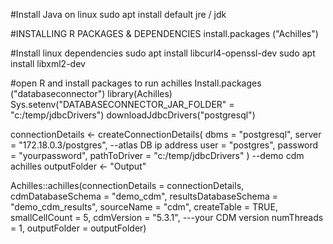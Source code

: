 #Install Java on linux 
sudo apt install default jre / jdk

#INSTALLING R PACKAGES & DEPENDENCIES
install.packages ("Achilles")

#Install linux dependencies 
sudo apt install libcurl4-openssl-dev
				sudo apt install libxml2-dev

#open R and install packages to run achilles
Install.packages ("databaseconnector")
library(Achilles)
Sys.setenv("DATABASECONNECTOR_JAR_FOLDER" = "c:/temp/jdbcDrivers")
downloadJdbcDrivers("postgresql")

connectionDetails <- createConnectionDetails(
  dbms = "postgresql",
  server = "172.18.0.3/postgres", --atlas DB ip address
  user = "postgres",
  password = "yourpassword",
  pathToDriver = "c:/temp/jdbcDrivers" 
)
--demo cdm achilles
outputFolder <- "Output"

 Achilles::achilles(connectionDetails = connectionDetails,
                   cdmDatabaseSchema = "demo_cdm",
                   resultsDatabaseSchema = "demo_cdm_results",
                   sourceName = "cdm",
                   createTable = TRUE,
                   smallCellCount = 5,
                   cdmVersion = "5.3.1", ---your CDM version
                   numThreads = 1,
                   outputFolder = outputFolder)

